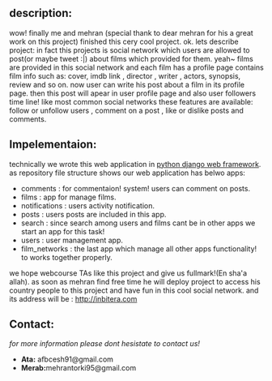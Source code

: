 <h2>description:</h2>
wow! finally me and mehran (special thank to dear mehran for his a great work on this project) finished this cery cool project.
ok. lets describe project:
in fact this projects is social network which users are allowed to post(or maybe tweet :|) about films which provided for them. yeah~ films are provided in this social network and each film has a profile page contains film info such as: cover, imdb link , director , writer , actors, synopsis, review and so on. now user can write his post about a film in its profile page. then this post will apear in user profile page and also user followers time line!
like most common social networks these features are available: follow or unfollow users , comment on a post , like or dislike posts and comments.
<h2>Impelementaion:</h2>
technically we wrote this web application in <a href="https://www.djangoproject.com/">python django web framework</a>.
as repository file structure shows our web application has belwo apps:
<ul>
<li>
comments : for commentaion! system! users can comment on posts.
</li>
<li>
films : app for manage films.
</li>
<li>
notifications : users activity notification.
</li>
<li>
posts : users posts are included in this app.
</li>
<li>
search : since search among users and films cant be in other apps we start an app for this task! 
</li>
<li>
users : user management app.
</li>
<li>
film_networks : the last app which manage all other apps functionality! to works together properly.
</li>
</ul>
we hope webcourse TAs like this project and give us fullmark!(En sha'a allah).
as soon as mehran find free time he will deploy project to access his country people to this project and have fun in this cool social network.
and its address will be : <a href="http://inbitera.com">http://inbitera.com</a>
<h2>Contact:</h2>
<i>for more information please dont hesistate to contact us!</i>
<ul> 
<li>
<strong>Ata:</strong> afbcesh91@gmail.com
</li>
<li>
<strong>Merab:</strong>mehrantorki95@gmail.com
</li>
</ul>

